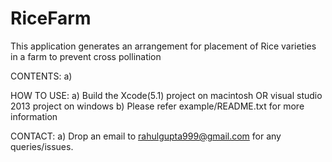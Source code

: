 # RiceFarm
This application generates an arrangement for placement of Rice varieties in a farm to prevent cross pollination

CONTENTS:
a) 

HOW TO USE:
a) Build the Xcode(5.1) project on macintosh OR visual studio 2013 project on windows
b) Please refer example/README.txt for more information

CONTACT:
a) Drop an email to rahulgupta999@gmail.com for any queries/issues.
